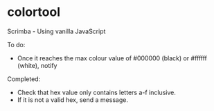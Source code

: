# colortool
Scrimba - Using vanilla JavaScript 

To do:
- Once it reaches the max colour value of #000000 (black) or #ffffff (white), notify

Completed:
- Check that hex value only contains letters a-f inclusive.
- If it is not a valid hex, send a message.
